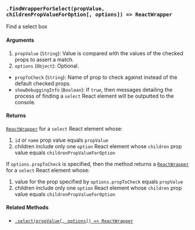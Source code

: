 ### `.findWrapperForSelect(propValue, childrenPropValueForOption[, options]) => ReactWrapper`

Find a select box

#### Arguments

1. `propValue` (`String`): Value is compared with the values of the checked props to assert a match.
2. `options` (`Object`): Optional.
  * `propToCheck` (`String`): Name of prop to check against instead of the default checked props.
  * `showDebuggingInfo` (`Boolean`): If `true`, then messages detailing the process of finding a
    `select` React element will be outputted to the console.

#### Returns

[`ReactWrapper`][react-wrapper] for a `select` React element whose:
  1. `id` or `name` prop value equals `propValue`
  2. children include only one `option` React element whose `children` prop value equals `childrenPropValueForOption`

If `options.propToCheck` is specified, then the method returns a
[`ReactWrapper`][react-wrapper] for a `select` React element whose:
  1. value for the prop specified by `options.propToCheck` equals `propValue`
  2. children include only one `option` React element whose `children` prop value equals `childrenPropValueForOption`

#### Related Methods

- [`.select(propValue[, options]) => ReactWrapper`](select.md)

[react-wrapper]: https://github.com/airbnb/enzyme/blob/master/docs/api/mount.md#reactwrapper-api
